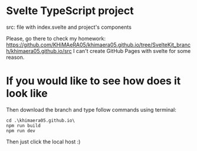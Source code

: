 # Svelte TypeScript project

src: file with index.svelte and project's components

Please, go there to check my homework: https://github.com/KHiMAeRA05/khimaera05.github.io/tree/SvelteKit_branch/khimaera05.github.io/src
I can't create GitHub Pages with svelte for some reason.
# If you would like to see how does it look like
Then download the branch and type follow commands using terminal:
```
cd .\khimaera05.github.io\
npm run build
npm run dev
```
Then just click the local host :)
